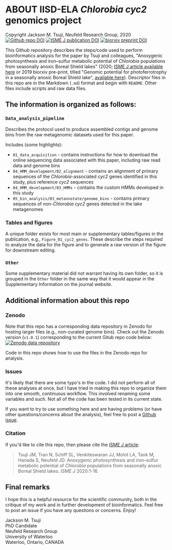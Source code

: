# ABOUT IISD-ELA _Chlorobia_ _cyc2_ genomics project
Copyright Jackson M. Tsuji, Neufeld Research Group, 2020  
[![Github repo DOI](https://zenodo.org/badge/168807016.svg)](https://zenodo.org/badge/latestdoi/168807016)
[![ISME J publication DOI](https://img.shields.io/badge/ISME%20J-10.1038%2Fs41396--020--0725--0-brightgreen)](https://doi.org/10.1038/s41396-020-0725-0)
[![biorxiv preprint DOI](https://img.shields.io/badge/biorxiv-10.1101%2F653014-orange)](https://doi.org/10.1101/653014)

This Github repository describes the steps/code used to perform bioinformatics analysis for the paper by Tsuji and colleagues, "Anoxygenic photosynthesis and iron–sulfur metabolic potential of _Chlorobia_ populations from seasonally anoxic Boreal Shield lakes" (2020; [ISME J article available here](https://doi.org/10.1038/s41396-020-0725-0) or 2019 biorxiv pre-print, titled "Genomic potential for photoferrotrophy in a seasonally anoxic Boreal Shield lake", [available here](https://doi.org/10.1101/653014)). Descriptor files in this repo are in the Markdown (`.md`) format and begin with `README`. Other files include scripts and raw data files.

## The information is organized as follows:
### `Data_analysis_pipeline`
Describes the protocol used to produce assembled contigs and genome bins from the raw metagenomic datasets used for this paper.

Includes (some highlights):
- `01_data_acquisition` - contains instructions for how to download the online sequencing data associated with this paper, including raw read data and genome bins
- `04_HMM_development/02_alignment` - contains an alignment of primary sequences of the *Chlorobia*-associated *cyc2* genes identified in this study, plus reference *cyc2* sequences
- `04_HMM_development/03_HMMs` - contains the custom HMMs developed in this study
- `05_bin_analysis/03_metannotate/genome_bins` - contains primary sequences of non-*Chlorobia* *cyc2* genes detected in the lake metagenomes

### Tables and figures
A unique folder exists for most main or supplementary tables/figures in the publication, e.g., `Figure_01_cyc2_genes`. These describe the steps required to analyze the data for the figure and to generate a raw version of the figure for downstream editing.

### `Other`
Some supplementary material did not warrant having its own folder, so it is grouped in the `Other` folder in the same way that it would appear in the Supplementary Information on the journal website.

## Additional information about this repo
### Zenodo
Note that this repo has a corresponding data repository in Zenodo for hosting larger files (e.g., non-curated genome bins). Check out the Zenodo version (`v1.0.1`) corresponding to the current Gitub repo code below:  
[![Zenodo data repository](https://zenodo.org/badge/DOI/10.5281/zenodo.3228469.svg)](http://doi.org/10.5281/zenodo.3228469)

Code in this repo shows how to use the files in the Zenodo repo for analysis.

### Issues
It's likely that there are some typo's in the code. I did not perform all of these analyses at once, but I have tried in making this repo to organize them into one smooth, continuous workflow. This involved renaming some variables and such. Not all of the code has been tested in its current state.

If you want to try to use something here and are having problems (or have other questions/concerns about the analysis), feel free to post a [Github issue](https://github.com/jmtsuji/chlorobia-cyc2-genomics/issues).

### Citation
If you'd like to cite this repo, then please cite the [ISME J article](https://doi.org/10.1038/s41396-020-0725-0):

> Tsuji JM, Tran N, Schiff SL, Venkiteswaran JJ, Molot LA, Tank M, Hanada S, Neufeld JD. Anoxygenic photosynthesis and iron–sulfur metabolic potential of _Chlorobia_ populations from seasonally anoxic Boreal Shield lakes. _ISME J_ 2020:1-16.

## Final remarks
I hope this is a helpful resource for the scientific community, both in the critique of my work and in further development of bioinformatics. Feel free to post an issue if you have any questions or concerns. Enjoy!  


Jackson M. Tsuji  
PhD Candidate  
Neufeld Research Group  
University of Waterloo  
Waterloo, Ontario, CANADA

